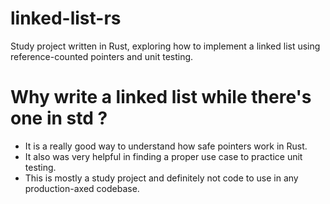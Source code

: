 # linked-list-rs
Study project written in Rust, exploring how to implement a linked list using reference-counted pointers and unit testing.

# Why write a linked list while there's one in std ?
- It is a really good way to understand how safe pointers work in Rust.
- It also was very helpful in finding a proper use case to practice unit testing.
- This is mostly a study project and definitely not code to use in any production-axed codebase.
